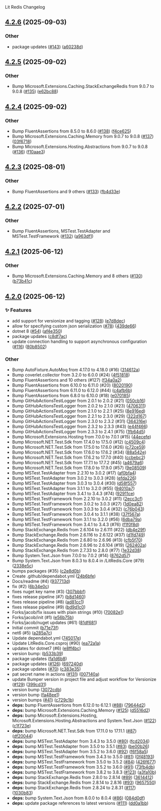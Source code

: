 Lit Redis Changelog
<a name="4.2.6"></a>
## [4.2.6](https://www.github.com/firebend/lit-redis/releases/tag/v4.2.6) (2025-09-03)

### Other

* package updates ([#143](https://www.github.com/firebend/lit-redis/issues/143)) ([a60238d](https://www.github.com/firebend/lit-redis/commit/a60238d98a51754a70597a942bb7c5ab43378ac9))

<a name="4.2.5"></a>
## [4.2.5](https://www.github.com/firebend/lit-redis/releases/tag/v4.2.5) (2025-09-02)

### Other

* Bump Microsoft.Extensions.Caching.StackExchangeRedis from 9.0.7 to 9.0.8 ([#135](https://www.github.com/firebend/lit-redis/issues/135)) ([e62bc88](https://www.github.com/firebend/lit-redis/commit/e62bc885f5723ef437bdf1bc91fd4713fbd7373c))

<a name="4.2.4"></a>
## [4.2.4](https://www.github.com/firebend/lit-redis/releases/tag/v4.2.4) (2025-09-02)

### Other

* Bump FluentAssertions from 8.5.0 to 8.6.0 ([#138](https://www.github.com/firebend/lit-redis/issues/138)) ([f4ce625](https://www.github.com/firebend/lit-redis/commit/f4ce6254d05d640d78951b7790a871ccf5c9896b))
* Bump Microsoft.Extensions.Caching.Memory from 9.0.7 to 9.0.8 ([#137](https://www.github.com/firebend/lit-redis/issues/137)) ([03f6718](https://www.github.com/firebend/lit-redis/commit/03f6718b21e00c634868f52bf1b130917f1317a8))
* Bump Microsoft.Extensions.Hosting.Abstractions from 9.0.7 to 9.0.8 ([#136](https://www.github.com/firebend/lit-redis/issues/136)) ([f10aae3](https://www.github.com/firebend/lit-redis/commit/f10aae31169f5a32af26c3093837c054e200a3dd))

<a name="4.2.3"></a>
## [4.2.3](https://www.github.com/firebend/lit-redis/releases/tag/v4.2.3) (2025-08-01)

### Other

* Bump FluentAssertions and 9 others ([#133](https://www.github.com/firebend/lit-redis/issues/133)) ([fb4d33e](https://www.github.com/firebend/lit-redis/commit/fb4d33ef89f891e94f30002bd2f97fa35b5dd8cd))

<a name="4.2.2"></a>
## [4.2.2](https://www.github.com/firebend/lit-redis/releases/tag/v4.2.2) (2025-07-01)

### Other

* Bump FluentAssertions, MSTest.TestAdapter and MSTest.TestFramework ([#132](https://www.github.com/firebend/lit-redis/issues/132)) ([a963df1](https://www.github.com/firebend/lit-redis/commit/a963df12343c79588661f05c2893093479db4ae3))

<a name="4.2.1"></a>
## [4.2.1](https://www.github.com/firebend/lit-redis/releases/tag/v4.2.1) (2025-06-12)

### Other

* Bump Microsoft.Extensions.Caching.Memory and 8 others ([#130](https://www.github.com/firebend/lit-redis/issues/130)) ([b73b41c](https://www.github.com/firebend/lit-redis/commit/b73b41cce45debdb466df449ea626b6f5eecfd99))

<a name="4.2.0"></a>
## [4.2.0](https://www.github.com/firebend/lit-redis/releases/tag/v4.2.0) (2025-06-12)

### ✨ Features

* add support for versionize and tagging ([#128](https://www.github.com/firebend/lit-redis/issues/128)) ([e7d8dec](https://www.github.com/firebend/lit-redis/commit/e7d8dec9fd6e7e61a6eb444c64287db3c5d41d99))
* allow for specifying custom json serialization ([#78](https://www.github.com/firebend/lit-redis/issues/78)) ([439de66](https://www.github.com/firebend/lit-redis/commit/439de66e887a48cc26c32a8d8d28d8052c4d4983))
* dotnet 8 ([#54](https://www.github.com/firebend/lit-redis/issues/54)) ([af4e350](https://www.github.com/firebend/lit-redis/commit/af4e35075731883115af9a3a4520ddbac9c3a2d2))
* package updates ([c8df7ac](https://www.github.com/firebend/lit-redis/commit/c8df7aca611366f49b3bf813cdcb5dd050f2d7d3))
* update connection handling to support asynchronous configuration ([#116](https://www.github.com/firebend/lit-redis/issues/116)) ([80b8502](https://www.github.com/firebend/lit-redis/commit/80b8502851802c46ae216e5368c1cbc813ce8ac5))

### Other

* Bump AutoFixture.AutoMoq from 4.17.0 to 4.18.0 (#16) ([314612a](https://www.github.com/firebend/lit-redis/commit/314612ad6de07ebfc50c5a8be45e1e7ba5b0507e))
* Bump coverlet.collector from 3.2.0 to 6.0.0 (#24) ([4f51818](https://www.github.com/firebend/lit-redis/commit/4f5181892ffc5d756297ce16eee11678663afc41))
* Bump FluentAssertions and 10 others (#127) ([f34a0a2](https://www.github.com/firebend/lit-redis/commit/f34a0a2dfecb9a57a1a9f3a8297128ea3f0729e4))
* Bump FluentAssertions from 6.10.0 to 6.11.0 (#20) ([8020190](https://www.github.com/firebend/lit-redis/commit/80201902624376b632157e21065d1b3f02ca99e5))
* Bump FluentAssertions from 6.11.0 to 6.12.0 (#44) ([c4afb6b](https://www.github.com/firebend/lit-redis/commit/c4afb6b838249df27de44ec8d1357904a4d9f901))
* Bump FluentAssertions from 6.8.0 to 6.10.0 (#18) ([e070185](https://www.github.com/firebend/lit-redis/commit/e07018514de2d2054d315b2fa2b5c1325b91b4c2))
* Bump GitHubActionsTestLogger from 2.0.1 to 2.0.2 (#21) ([050cb16](https://www.github.com/firebend/lit-redis/commit/050cb1670255b7318f1d5fdc7cf080c584f2dab5))
* Bump GitHubActionsTestLogger from 2.0.2 to 2.1.0 (#23) ([4706311](https://www.github.com/firebend/lit-redis/commit/470631161ef095ded59ed84f88e67d0952ef1e00))
* Bump GitHubActionsTestLogger from 2.1.0 to 2.2.1 (#25) ([8e916ed](https://www.github.com/firebend/lit-redis/commit/8e916eda346af7993a0ec657555c240cba2bea82))
* Bump GitHubActionsTestLogger from 2.2.1 to 2.3.0 (#29) ([322d167](https://www.github.com/firebend/lit-redis/commit/322d1670270d9262b99ca41953932d33517d2b43))
* Bump GitHubActionsTestLogger from 2.3.0 to 2.3.2 (#31) ([364316e](https://www.github.com/firebend/lit-redis/commit/364316e8befb35d852e6b7c3f38a185038710487))
* Bump GitHubActionsTestLogger from 2.3.2 to 2.3.3 (#43) ([e44f466](https://www.github.com/firebend/lit-redis/commit/e44f4661ab7f270c270405d82aee7494c097e375))
* Bump GitHubActionsTestLogger from 2.3.3 to 2.4.1 (#75) ([1fb64d5](https://www.github.com/firebend/lit-redis/commit/1fb64d53c3ee606b075c679ce3f23488af9e6385))
* Bump Microsoft.Extensions.Hosting from 7.0.0 to 7.0.1 (#15) ([44ecefe](https://www.github.com/firebend/lit-redis/commit/44ecefe4a8f3f8ee98d8c28f6aade3bf97ae071a))
* Bump Microsoft.NET.Test.Sdk from 17.4.0 to 17.5.0 (#12) ([c4509c4](https://www.github.com/firebend/lit-redis/commit/c4509c4117c7cfeff730768829a89ac36d203032))
* Bump Microsoft.NET.Test.Sdk from 17.5.0 to 17.6.0 (#26) ([c72ce59](https://www.github.com/firebend/lit-redis/commit/c72ce5924b62d4a65a7521a1a58317b663f2756d))
* Bump Microsoft.NET.Test.Sdk from 17.6.0 to 17.6.2 (#34) ([88a542e](https://www.github.com/firebend/lit-redis/commit/88a542e4b2f53e2b52d9a74502e9cf7fb11bef31))
* Bump Microsoft.NET.Test.Sdk from 17.6.2 to 17.7.0 (#40) ([ccbebc2](https://www.github.com/firebend/lit-redis/commit/ccbebc262d4ef71d7937b1d0ae142c8ead23032f))
* Bump Microsoft.NET.Test.Sdk from 17.7.1 to 17.7.2 (#45) ([a4679a6](https://www.github.com/firebend/lit-redis/commit/a4679a62731614b80a1c30a223c96c143b4e69a2))
* Bump Microsoft.NET.Test.Sdk from 17.8.0 to 17.9.0 (#57) ([9e08509](https://www.github.com/firebend/lit-redis/commit/9e08509e7433c465378c91c891dc6b618b2c4d38))
* Bump MSTest.TestAdapter from 2.2.10 to 3.0.2 (#17) ([af0bfa4](https://www.github.com/firebend/lit-redis/commit/af0bfa476c56e336e83199c03c82e553f7286622))
* Bump MSTest.TestAdapter from 3.0.2 to 3.0.3 (#28) ([efda226](https://www.github.com/firebend/lit-redis/commit/efda226f8e61ae5193c6e81f2dc3d51601062aae))
* Bump MSTest.TestAdapter from 3.0.3 to 3.0.4 (#30) ([d58f557](https://www.github.com/firebend/lit-redis/commit/d58f55774fd2dc1d36ef5d4a738a9ee58c92b500))
* Bump MSTest.TestAdapter from 3.1.1 to 3.2.0 (#55) ([94010a7](https://www.github.com/firebend/lit-redis/commit/94010a760c1d687a342aedb973b8435bbd50f377))
* Bump MSTest.TestAdapter from 3.4.1 to 3.4.3 (#74) ([92911ce](https://www.github.com/firebend/lit-redis/commit/92911cec76a4836cb3815dfc7df594ad856e89f8))
* Bump MSTest.TestFramework from 2.2.10 to 3.0.2 (#11) ([2ecc3cf](https://www.github.com/firebend/lit-redis/commit/2ecc3cf738db8d48e7410b5552d5ad70a2260c77))
* Bump MSTest.TestFramework from 3.0.2 to 3.0.3 (#27) ([1d0ea82](https://www.github.com/firebend/lit-redis/commit/1d0ea8237a17e14081df09365ea5e1218fcdb77d))
* Bump MSTest.TestFramework from 3.0.3 to 3.0.4 (#32) ([c76b043](https://www.github.com/firebend/lit-redis/commit/c76b0433166352d4ef170ee2db1e5db62f1c5e47))
* Bump MSTest.TestFramework from 3.0.4 to 3.1.1 (#38) ([37f567a](https://www.github.com/firebend/lit-redis/commit/37f567adbeb58815ea8420c79117014b3e2261cd))
* Bump MSTest.TestFramework from 3.1.1 to 3.2.0 (#56) ([6dba79a](https://www.github.com/firebend/lit-redis/commit/6dba79ae6693f02ebf6392d5d6e72760eb556dd5))
* Bump MSTest.TestFramework from 3.4.1 to 3.4.3 (#76) ([f1f0f8d](https://www.github.com/firebend/lit-redis/commit/f1f0f8d8909d50fd1974c4555c579deff2233d55))
* Bump StackExchange.Redis from 2.6.104 to 2.6.111 (#22) ([db4e29f](https://www.github.com/firebend/lit-redis/commit/db4e29f7129449fca2a8c70314722e9549d0374f))
* Bump StackExchange.Redis from 2.6.116 to 2.6.122 (#37) ([d1fd749](https://www.github.com/firebend/lit-redis/commit/d1fd749d4a73fe4f0eb0eec68f42ac8cf6c63021))
* Bump StackExchange.Redis from 2.6.80 to 2.6.96 (#13) ([cfb5f70](https://www.github.com/firebend/lit-redis/commit/cfb5f70379d596113a432dbb1dcbb08ded41555b))
* Bump StackExchange.Redis from 2.6.96 to 2.6.104 (#19) ([262402a](https://www.github.com/firebend/lit-redis/commit/262402a15570ea54fef9ccbcacd48a0af7c6c736))
* Bump StackExchange.Redis from 2.7.33 to 2.8.0 (#77) ([1e32d38](https://www.github.com/firebend/lit-redis/commit/1e32d3892c735b660de933112fb8620d65fcd44e))
* Bump System.Text.Json from 7.0.0 to 7.0.2 (#14) ([8762d57](https://www.github.com/firebend/lit-redis/commit/8762d578ee8b6b8cccbeb2f9db648557066665e2))
* Bump System.Text.Json from 8.0.3 to 8.0.4 in /LitRedis.Core (#79) ([2338e5c](https://www.github.com/firebend/lit-redis/commit/2338e5ccdb2c8908d6c16b03405ad0ec59f9c670))
* bumps packages (#35) ([c2e8d0b](https://www.github.com/firebend/lit-redis/commit/c2e8d0b7be9d0ced9e20583ebc17494c308fcfaf))
* Create .github/dependabot.yml ([24b6bfe](https://www.github.com/firebend/lit-redis/commit/24b6bfe827b9b5b36dffd23656d6bcd894092b16))
* Docs/readme (#4) ([937713d](https://www.github.com/firebend/lit-redis/commit/937713d7f50327dc519c04c65707bed09b12b07c))
* fix (#2) ([6b34e0c](https://www.github.com/firebend/lit-redis/commit/6b34e0c0a5e1fbc0b36e9e8c1e23b11333d9f7ba))
* fixes nuget key name (#3) ([307bbbf](https://www.github.com/firebend/lit-redis/commit/307bbbfca28af478d44dd51fab05890ed0a31608))
* fixes release pipeline (#7) ([b8d1460](https://www.github.com/firebend/lit-redis/commit/b8d1460cfa8f23f3378c47fa50c847dad15a9fdf))
* fixes release pipeline (#8) ([ad81cc1](https://www.github.com/firebend/lit-redis/commit/ad81cc15f0ac4c7d004c961fecad7d2be00cd04d))
* fixes release pipeline (#9) ([bd9d1c0](https://www.github.com/firebend/lit-redis/commit/bd9d1c0cfcb4f06b8ec154016354382343afc827))
* Forks/jacob/fix issues with plain strings (#10) ([70082e1](https://www.github.com/firebend/lit-redis/commit/70082e100b8fc5875afd91739edaff17febd2f21))
* Forks/jacob/init (#1) ([e56b75b](https://www.github.com/firebend/lit-redis/commit/e56b75b7e93051fede42867bf4636c470b445d21))
* Forks/jacob/nuget updates (#61) ([81df681](https://www.github.com/firebend/lit-redis/commit/81df6818ea2601271d433222f30bee9c9ea62847))
* Initial commit ([b71e73f](https://www.github.com/firebend/lit-redis/commit/b71e73fcc345f7d7641385a6344b0be1a161d935))
* net6 (#5) ([a285a7c](https://www.github.com/firebend/lit-redis/commit/a285a7c3da13f8e73268dfc06587c04998e89711))
* Update dependabot.yml ([745017e](https://www.github.com/firebend/lit-redis/commit/745017e7383d0231339e0531af4d8f72a5d9aeb5))
* Update LitRedis.Core.csproj (#90) ([ea72a1a](https://www.github.com/firebend/lit-redis/commit/ea72a1a9db651ea86c989f0e67afa0685c57a7cc))
* updates for dotnet7 (#6) ([e8ff4bc](https://www.github.com/firebend/lit-redis/commit/e8ff4bc3a0ee06c8b9246316504bd43484838c2f))
* version bump: ([b533b39](https://www.github.com/firebend/lit-redis/commit/b533b395da6347cb3675bb4248547edabb020c84))
* package updates ([fa1d6b8](https://www.github.com/firebend/lit-redis/commit/fa1d6b8a5a843dd437a9c2c9960f56819e884092))
* package updates ([#126](https://www.github.com/firebend/lit-redis/issues/126)) ([697240d](https://www.github.com/firebend/lit-redis/commit/697240d2bc1f4a1a108f3b279d20e9037e7229df))
* package updates ([#70](https://www.github.com/firebend/lit-redis/issues/70)) ([c383e35](https://www.github.com/firebend/lit-redis/commit/c383e3504a9c227338ad25ed69021ac8b0666331))
* pat secret name in actions  ([#131](https://www.github.com/firebend/lit-redis/issues/131)) ([007140a](https://www.github.com/firebend/lit-redis/commit/007140a7a8f7cd16240c15b15343fdcc50e98c38))
* update Bumper version in project file and adjust workflow for Versionize ([#129](https://www.github.com/firebend/lit-redis/issues/129)) ([399cd31](https://www.github.com/firebend/lit-redis/commit/399cd3194d25d3f899483c714edd8a2a0f88592d))
* version bump ([3072cdb](https://www.github.com/firebend/lit-redis/commit/3072cdb6c77004355898a3183ddbdae1b20ab60d))
* version bump ([fa48ee1](https://www.github.com/firebend/lit-redis/commit/fa48ee16cd72d6645a4128cd1fe4ef72716133a3))
* version bumps ([#41](https://www.github.com/firebend/lit-redis/issues/41)) ([c729c1b](https://www.github.com/firebend/lit-redis/commit/c729c1bde99c27a61bb162230c2eaa159045862a))
* **deps:** bump FluentAssertions from 6.12.0 to 6.12.1 ([#88](https://www.github.com/firebend/lit-redis/issues/88)) ([79644d2](https://www.github.com/firebend/lit-redis/commit/79644d254e93315be1920006cd64edac8442de38))
* **deps:** bump Microsoft.Extensions.Caching.Memory ([#125](https://www.github.com/firebend/lit-redis/issues/125)) ([d5516d2](https://www.github.com/firebend/lit-redis/commit/d5516d29ae240119f41712042633788d0ac5acee))
* **deps:** bump Microsoft.Extensions.Hosting, Microsoft.Extensions.Hosting.Abstractions and System.Text.Json ([#122](https://www.github.com/firebend/lit-redis/issues/122)) ([c1f723e](https://www.github.com/firebend/lit-redis/commit/c1f723eeb999a1b626a40705ab56d2fff5899197))
* **deps:** bump Microsoft.NET.Test.Sdk from 17.11.0 to 17.11.1 ([#87](https://www.github.com/firebend/lit-redis/issues/87)) ([df20044](https://www.github.com/firebend/lit-redis/commit/df200440c9d789b6d507a92c5e29e7dbc8f2d8c6))
* **deps:** bump MSTest.TestAdapter from 3.4.3 to 3.5.0 ([#80](https://www.github.com/firebend/lit-redis/issues/80)) ([fcd2034](https://www.github.com/firebend/lit-redis/commit/fcd20342971fd34c186423e48410c097b1f182b5))
* **deps:** bump MSTest.TestAdapter from 3.5.0 to 3.5.1 ([#83](https://www.github.com/firebend/lit-redis/issues/83)) ([be00b26](https://www.github.com/firebend/lit-redis/commit/be00b2691d397fc3081d1c35b85bb8663b7654dc))
* **deps:** bump MSTest.TestAdapter from 3.5.2 to 3.6.0 ([#92](https://www.github.com/firebend/lit-redis/issues/92)) ([f6f58a5](https://www.github.com/firebend/lit-redis/commit/f6f58a56348d93eed91c1f00d3285a3cb38a19fe))
* **deps:** bump MSTest.TestFramework from 3.4.3 to 3.5.0 ([#81](https://www.github.com/firebend/lit-redis/issues/81)) ([0f48193](https://www.github.com/firebend/lit-redis/commit/0f4819308caadaef610356a4da80b3e2c3b17d70))
* **deps:** bump MSTest.TestFramework from 3.5.0 to 3.5.2 ([#84](https://www.github.com/firebend/lit-redis/issues/84)) ([426f677](https://www.github.com/firebend/lit-redis/commit/426f6770827156965e5049f2b9e2e8db7c2efa9e))
* **deps:** bump MSTest.TestFramework from 3.5.2 to 3.6.0 ([#91](https://www.github.com/firebend/lit-redis/issues/91)) ([73fb4db](https://www.github.com/firebend/lit-redis/commit/73fb4db30ceb5092ffc9243e517e672af2befe9c))
* **deps:** bump MSTest.TestFramework from 3.8.2 to 3.8.3 ([#123](https://www.github.com/firebend/lit-redis/issues/123)) ([a3fa10b](https://www.github.com/firebend/lit-redis/commit/a3fa10b6a870bfca969fe092aa9df3efb34f5db3))
* **deps:** bump StackExchange.Redis from 2.8.0 to 2.8.14 ([#89](https://www.github.com/firebend/lit-redis/issues/89)) ([3614412](https://www.github.com/firebend/lit-redis/commit/3614412bff112a0f7c0d1b0d5c0c1325f0810794))
* **deps:** bump StackExchange.Redis from 2.8.14 to 2.8.16 ([#93](https://www.github.com/firebend/lit-redis/issues/93)) ([9657550](https://www.github.com/firebend/lit-redis/commit/9657550c4bc3457b03e8f6b825d3251d485c46a9))
* **deps:** bump StackExchange.Redis from 2.8.24 to 2.8.31 ([#117](https://www.github.com/firebend/lit-redis/issues/117)) ([1030b83](https://www.github.com/firebend/lit-redis/commit/1030b834d4f42727fbf98f21acbb38c4886cc3e0))
* **deps:** bump System.Text.Json from 8.0.0 to 8.0.4 ([#86](https://www.github.com/firebend/lit-redis/issues/86)) ([084d0df](https://www.github.com/firebend/lit-redis/commit/084d0df759c5668237322f2884808a88767bde92))
* **deps:** update package references to latest versions ([#111](https://www.github.com/firebend/lit-redis/issues/111)) ([dd0a1bb](https://www.github.com/firebend/lit-redis/commit/dd0a1bb006c94b0a4fb0920e988c62ef1ee39c63))

